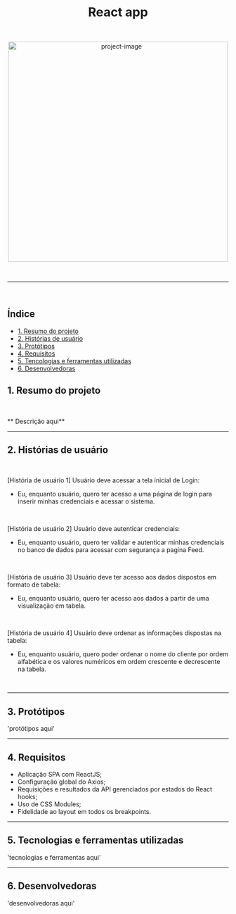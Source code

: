 <h1 align="center" id="title">React app</h1>

<br>

<p align="center"><img src="https://landing.solfacil.com.br/img/share/home.jpg" alt="project-image" width='500px'></p>

<br>

---
<br>

## Índice
- [1. Resumo do projeto](#1-resumo-do-projeto)
- [2. Histórias de usuário](#2-histórias-de-usuário)
- [3. Protótipos](#3-protótipos)
- [4. Requisitos](#4-requisitos)
- [5. Tencologias e ferramentas utilizadas](#5-tecnologias-e-ferramentas-utilizadas)
- [6. Desenvolvedoras](#6-desenvolvedoras)

## 1. Resumo do projeto
<br>
<p   id="description">** Descrição aqui**</p>

---

## 2. Histórias de usuário
<br>

[História de usuário 1] Usuário deve acessar a tela inicial de Login: 
- Eu, enquanto usuário, quero ter acesso a uma página de login para inserir minhas credenciais e acessar o sistema.

<br>

[História de usuário 2] Usuário deve autenticar credenciais:
- Eu, enquanto usuário, quero ter validar e autenticar minhas credenciais no banco de dados para acessar com segurança a pagina Feed.

<br>

[História de usuário 3] Usuário deve ter acesso aos dados dispostos em formato de tabela:
- Eu, enquanto usuário, quero ter acesso aos dados a partir de uma visualização em tabela.

<br>

[História de usuário 4] Usuário deve ordenar as informações dispostas na tabela:

- Eu, enquanto usuário, quero poder ordenar o nome do cliente por ordem alfabética e os valores numéricos em ordem crescente e decrescente na tabela.

<br>

---
## 3. Protótipos
'protótipos aqui'

---

## 4. Requisitos

* Aplicação SPA com ReactJS;
* Configuração global do Axios;
* Requisições e resultados da API gerenciados por estados do React hooks;
* Uso de CSS Modules;
* Fidelidade ao layout em todos os breakpoints.

---

## 5. Tecnologias e ferramentas utilizadas

'tecnologias e ferramentas aqui'

---
## 6. Desenvolvedoras

'desenvolvedoras aqui'
